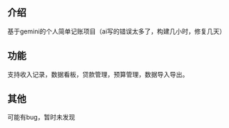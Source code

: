 ## 介绍
基于gemini的个人简单记账项目（ai写的错误太多了，构建几小时，修复几天）

## 功能

支持收入记录，数据看板，贷款管理，预算管理，数据导入导出。

## 其他

可能有bug，暂时未发现